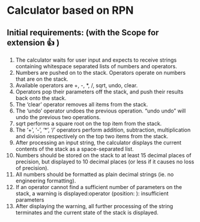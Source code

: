 # Calculator based on RPN
## Initial requirements: (with the Scope for extension 👍 )

1. The calculator waits for user input and expects to receive strings containing whitespace separated lists of numbers and operators.
2. Numbers are pushed on to the stack. Operators operate on numbers that are on the stack.
3. Available operators are +, -, *, /, sqrt, undo, clear.
4. Operators pop their parameters off the stack, and push their results back onto the stack.
5. The ‘clear’ operator removes all items from the stack.
6. The ‘undo’ operator undoes the previous operation. “undo undo” will undo the previous two operations.
7. sqrt performs a square root on the top item from the stack.
8. The ‘+’, ‘-’, ‘*’, ‘/’ operators perform addition, subtraction, multiplication and division respectively on the top two items from the stack.
9. After processing an input string, the calculator displays the current contents of the stack as a space-separated list.
10. Numbers should be stored on the stack to at least 15 decimal places of precision, but displayed to 10 decimal places (or less if it causes no loss of precision).
11. All numbers should be formatted as plain decimal strings (ie. no engineering formatting).
12. If an operator cannot find a sufficient number of parameters on the stack, a warning is displayed:operator (position: ): insufficient parameters
13. After displaying the warning, all further processing of the string terminates and the current state of the stack is displayed.

